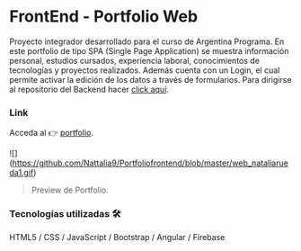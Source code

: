 # FrontEnd - Portfolio Web

Proyecto integrador desarrollado para el curso de Argentina Programa. En este portfolio de tipo SPA (Single Page Application) se muestra información personal, estudios cursados, experiencia laboral, conocimientos de tecnologías y proyectos realizados. Además cuenta con un Login, el cual permite activar la edición de los datos a través de formularios. Para dirigirse al repositorio del Backend hacer [click aquí](https://github.com/Nattalia9/PortfolioBackend).

### Link

Acceda al 👉 [portfolio](https://natalia-rueda.web.app/).


![] (https://github.com/Nattalia9/Portfoliofrontend/blob/master/web_nataliarueda1.gif)

> Preview de Portfolio.


### Tecnologías utilizadas 🛠️

HTML5 / CSS / JavaScript / Bootstrap / Angular / Firebase
